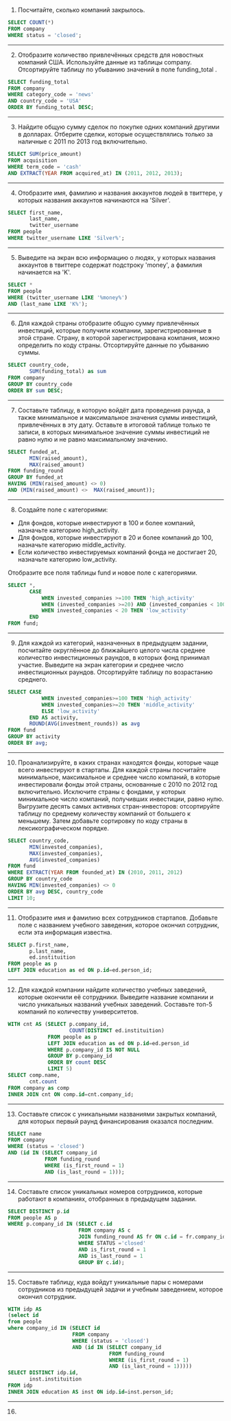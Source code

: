 1. Посчитайте, сколько компаний закрылось.

```sql
SELECT COUNT(*)
FROM company
WHERE status = 'closed';
```
---

2. Отобразите количество привлечённых средств для новостных компаний США. Используйте данные из таблицы company. Отсортируйте таблицу по убыванию значений в поле funding_total .

```sql
SELECT funding_total
FROM company
WHERE category_code = 'news'
AND country_code = 'USA'
ORDER BY funding_total DESC;
```
---

3. Найдите общую сумму сделок по покупке одних компаний другими в долларах. Отберите сделки, которые осуществлялись только за наличные с 2011 по 2013 год включительно.

```sql
SELECT SUM(price_amount)
FROM acquisition
WHERE term_code = 'cash'
AND EXTRACT(YEAR FROM acquired_at) IN (2011, 2012, 2013);
```
---

4. Отобразите имя, фамилию и названия аккаунтов людей в твиттере, у которых названия аккаунтов начинаются на 'Silver'.

```sql
SELECT first_name,
       last_name,
       twitter_username
FROM people
WHERE twitter_username LIKE 'Silver%';
```
---

5. Выведите на экран всю информацию о людях, у которых названия аккаунтов в твиттере содержат подстроку 'money', а фамилия начинается на 'K'.

```sql
SELECT *
FROM people
WHERE (twitter_username LIKE '%money%')
AND (last_name LIKE 'K%');
```
---

6. Для каждой страны отобразите общую сумму привлечённых инвестиций, которые получили компании, зарегистрированные в этой стране. Страну, в которой зарегистрирована компания, можно определить по коду страны. Отсортируйте данные по убыванию суммы.

```sql
SELECT country_code,
       SUM(funding_total) as sum
FROM company
GROUP BY country_code
ORDER BY sum DESC;
```
---

7. Составьте таблицу, в которую войдёт дата проведения раунда, а также минимальное и максимальное значения суммы инвестиций, привлечённых в эту дату.
Оставьте в итоговой таблице только те записи, в которых минимальное значение суммы инвестиций не равно нулю и не равно максимальному значению.

```sql
SELECT funded_at,
       MIN(raised_amount),
       MAX(raised_amount)
FROM funding_round
GROUP BY funded_at
HAVING (MIN(raised_amount) <> 0)
AND (MIN(raised_amount) <>  MAX(raised_amount));
```
---

8. Создайте поле с категориями:
- Для фондов, которые инвестируют в 100 и более компаний, назначьте категорию high_activity.
- Для фондов, которые инвестируют в 20 и более компаний до 100, назначьте категорию middle_activity.
- Если количество инвестируемых компаний фонда не достигает 20, назначьте категорию low_activity.

Отобразите все поля таблицы fund и новое поле с категориями.

```sql
SELECT *,
       CASE
           WHEN invested_companies >=100 THEN 'high_activity'
           WHEN (invested_companies >=20) AND (invested_companies < 100) THEN 'middle_activity'
           WHEN invested_companies < 20 THEN 'low_activity'
       END
FROM fund;
```
---

9. Для каждой из категорий, назначенных в предыдущем задании, посчитайте округлённое до ближайшего целого числа среднее количество инвестиционных раундов, в которых фонд принимал участие. Выведите на экран категории и среднее число инвестиционных раундов. Отсортируйте таблицу по возрастанию среднего.

```sql
SELECT CASE
           WHEN invested_companies>=100 THEN 'high_activity'
           WHEN invested_companies>=20 THEN 'middle_activity'
           ELSE 'low_activity'
       END AS activity,
       ROUND(AVG(investment_rounds)) as avg
FROM fund
GROUP BY activity
ORDER BY avg;
```
---

10. Проанализируйте, в каких странах находятся фонды, которые чаще всего инвестируют в стартапы. Для каждой страны посчитайте минимальное, максимальное и среднее число компаний, в которые инвестировали фонды этой страны, основанные с 2010 по 2012 год включительно. Исключите страны с фондами, у которых минимальное число компаний, получивших инвестиции, равно нулю. Выгрузите десять самых активных стран-инвесторов: отсортируйте таблицу по среднему количеству компаний от большего к меньшему. Затем добавьте сортировку по коду страны в лексикографическом порядке.

```sql
SELECT country_code,
       MIN(invested_companies),
       MAX(invested_companies),
       AVG(invested_companies)
FROM fund
WHERE EXTRACT(YEAR FROM founded_at) IN (2010, 2011, 2012)
GROUP BY country_code
HAVING MIN(invested_companies) <> 0
ORDER BY avg DESC, country_code
LIMIT 10;
```
---

11. Отобразите имя и фамилию всех сотрудников стартапов. Добавьте поле с названием учебного заведения, которое окончил сотрудник, если эта информация известна.

```sql
SELECT p.first_name,
       p.last_name,
       ed.instituition
FROM people as p
LEFT JOIN education as ed ON p.id=ed.person_id;
```
---

12. Для каждой компании найдите количество учебных заведений, которые окончили её сотрудники. Выведите название компании и число уникальных названий учебных заведений. Составьте топ-5 компаний по количеству университетов.

```sql
WITH cnt AS (SELECT p.company_id,
                    COUNT(DISTINCT ed.instituition)
             FROM people as p
             LEFT JOIN education as ed ON p.id=ed.person_id
             WHERE p.company_id IS NOT NULL
             GROUP BY p.company_id
             ORDER BY count DESC
             LIMIT 5)
SELECT comp.name,
       cnt.count
FROM company as comp
INNER JOIN cnt ON comp.id=cnt.company_id;
```
---

13. Составьте список с уникальными названиями закрытых компаний, для которых первый раунд финансирования оказался последним.

```sql
SELECT name
FROM company
WHERE (status = 'closed')
AND (id IN (SELECT company_id
            FROM funding_round
            WHERE (is_first_round = 1)
            AND (is_last_round = 1)));
```
---

14. Составьте список уникальных номеров сотрудников, которые работают в компаниях, отобранных в предыдущем задании.

```sql
SELECT DISTINCT p.id
FROM people AS p
WHERE p.company_id IN (SELECT c.id
                       FROM company AS c
                       JOIN funding_round AS fr ON c.id = fr.company_id
                       WHERE STATUS ='closed'
                       AND is_first_round = 1
                       AND is_last_round = 1
                       GROUP BY c.id);
```
---

15. Составьте таблицу, куда войдут уникальные пары с номерами сотрудников из предыдущей задачи и учебным заведением, которое окончил сотрудник.

```sql
WITH idp AS 
(select id
from people
where company_id IN (SELECT id
                     FROM company
                     WHERE (status = 'closed')    
                     AND (id IN (SELECT company_id
                                 FROM funding_round
                                 WHERE (is_first_round = 1)
                                 AND (is_last_round = 1))))) 
SELECT DISTINCT idp.id, 
       inst.instituition
FROM idp 
INNER JOIN education AS inst ON idp.id=inst.person_id;
```
---


16. 
